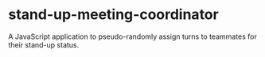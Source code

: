 # stand-up-meeting-coordinator
A JavaScript application to pseudo-randomly assign turns to teammates for their stand-up status.
